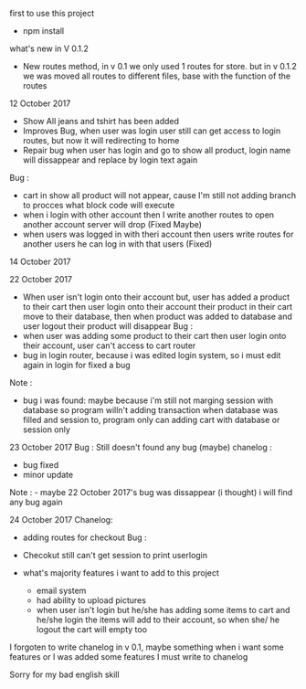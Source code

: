 
first to use this project
- npm install



what's new in V 0.1.2

- New routes method, in v 0.1 we only used 1 routes for store. but in v 0.1.2 we was moved 
 all routes to different files, base with the function of the routes

 12 October 2017
- Show All jeans and tshirt has been added 
- Improves Bug, when user was login user still can get access to login routes, but now it will redirecting to home
- Repair bug when user has login and go to show all product, login name will dissappear and replace by login text again

Bug :
- cart in show all product will not appear, cause I'm still not adding branch to procces what block code will execute
- when i login with other account then I write another routes to open another account server will drop (Fixed Maybe)
- when users was logged in with theri account then users write routes for another users he can log in with that users (Fixed)

14 October 2017

22 October 2017
- When user isn't login onto their account but, user has added a product to their cart then user login onto their account
  their product in their cart move to their database, then when product was added to database and user logout their product will
  disappear
Bug : 
- when user was adding some product to their cart then user login onto their account, user can't access to cart router
- bug in login router, because i was edited login system, so i must edit again in login for fixed a bug

Note :
- bug i was found: maybe because i'm still not marging session with database so program willn't adding transaction when 
  database was filled and session to, program only can adding cart with database or session only

23 October 2017
Bug : Still doesn't found any bug (maybe)
chanelog :
  - bug fixed
  - minor update

Note : - maybe 22 October 2017's bug was dissappear (i thought) i will find any bug again


24 October 2017
Chanelog:
 - adding routes for checkout
Bug :
 - Checokut still can't get session to print userlogin



- what's majority features i want to add to this project
    - email system
    - had ability to upload pictures
    - when user isn't login but he/she has adding some items to cart and he/she login the items will add to their account, so when 
        she/ he logout the cart will empty too

I forgoten to write chanelog in v 0.1, maybe something when i want some features
or I was added some features I must write to chanelog



Sorry for my bad english skill